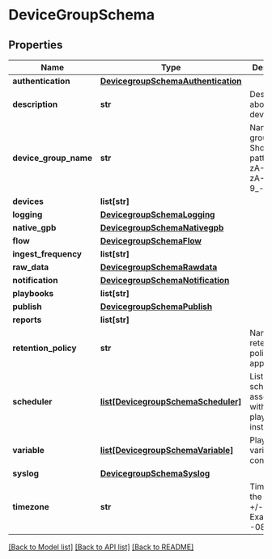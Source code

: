 # DeviceGroupSchema

## Properties
Name | Type | Description | Notes
------------ | ------------- | ------------- | -------------
**authentication** | [**DevicegroupSchemaAuthentication**](DevicegroupSchemaAuthentication.md) |  | [optional] 
**description** | **str** | Description about the device group | [optional] 
**device_group_name** | **str** | Name of the group. Should be of pattern [a-zA-Z][a-zA-Z0-9_-]* | 
**devices** | **list[str]** |  | [optional] 
**logging** | [**DevicegroupSchemaLogging**](DevicegroupSchemaLogging.md) |  | [optional] 
**native_gpb** | [**DevicegroupSchemaNativegpb**](DevicegroupSchemaNativegpb.md) |  | [optional] 
**flow** | [**DevicegroupSchemaFlow**](DevicegroupSchemaFlow.md) |  | [optional] 
**ingest_frequency** | **list[str]** |  | [optional] 
**raw_data** | [**DevicegroupSchemaRawdata**](DevicegroupSchemaRawdata.md) |  | [optional] 
**notification** | [**DevicegroupSchemaNotification**](DevicegroupSchemaNotification.md) |  | [optional] 
**playbooks** | **list[str]** |  | [optional] 
**publish** | [**DevicegroupSchemaPublish**](DevicegroupSchemaPublish.md) |  | [optional] 
**reports** | **list[str]** |  | [optional] 
**retention_policy** | **str** | Name of the retention policy to be applied | [optional] 
**scheduler** | [**list[DevicegroupSchemaScheduler]**](DevicegroupSchemaScheduler.md) | List of schedulers associated with the playbook instances | [optional] 
**variable** | [**list[DevicegroupSchemaVariable]**](DevicegroupSchemaVariable.md) | Playbook variable configuration | [optional] 
**syslog** | [**DevicegroupSchemaSyslog**](DevicegroupSchemaSyslog.md) |  | [optional] 
**timezone** | **str** | Timezone in the format +/-hh:mm, Example: -08:00 | [optional] 

[[Back to Model list]](../README.md#documentation-for-models) [[Back to API list]](../README.md#documentation-for-api-endpoints) [[Back to README]](../README.md)


